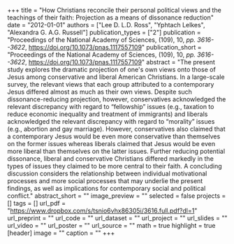 +++
title = "How Christians reconcile their personal political views and the teachings of their faith: Projection as a means of dissonance reduction"
date = "2012-01-01"
authors = ["Lee D. L.D. Ross", "Yphtach Lelkes", "Alexandra G. A.G. Russell"]
publication_types = ["2"]
publication = "Proceedings of the National Academy of Sciences, (109), 10, _pp. 3616--3622_, https://doi.org/10.1073/pnas.1117557109"
publication_short = "Proceedings of the National Academy of Sciences, (109), 10, _pp. 3616--3622_, https://doi.org/10.1073/pnas.1117557109"
abstract = "The present study explores the dramatic projection of one's own views onto those of Jesus among conservative and liberal American Christians. In a large-scale survey, the relevant views that each group attributed to a contemporary Jesus differed almost as much as their own views. Despite such dissonance-reducing projection, however, conservatives acknowledged the relevant discrepancy with regard to “fellowship” issues (e.g., taxation to reduce economic inequality and treatment of immigrants) and liberals acknowledged the relevant discrepancy with regard to “morality” issues (e.g., abortion and gay marriage). However, conservatives also claimed that a contemporary Jesus would be even more conservative than themselves on the former issues whereas liberals claimed that Jesus would be even more liberal than themselves on the latter issues. Further reducing potential dissonance, liberal and conservative Christians differed markedly in the types of issues they claimed to be more central to their faith. A concluding discussion considers the relationship between individual motivational processes and more social processes that may underlie the present findings, as well as implications for contemporary social and political conflict."
abstract_short = ""
image_preview = ""
selected = false
projects = []
tags = []
url_pdf = "https://www.dropbox.com/s/tsnio6vhx86305i/3616.full.pdf?dl=1"
url_preprint = ""
url_code = ""
url_dataset = ""
url_project = ""
url_slides = ""
url_video = ""
url_poster = ""
url_source = ""
math = true
highlight = true
[header]
image = ""
caption = ""
+++
